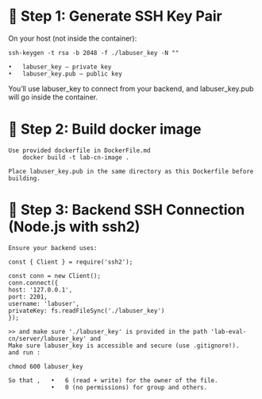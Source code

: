 # 🔐 Step 1: Generate SSH Key Pair

On your host (not inside the container):

    ssh-keygen -t rsa -b 2048 -f ./labuser_key -N ""

    •	labuser_key – private key
    •	labuser_key.pub – public key

You’ll use labuser_key to connect from your backend, and labuser_key.pub will go inside the container.

# 🐳 Step 2: Build docker image

    Use provided dockerfile in DockerFile.md
        docker build -t lab-cn-image .

    Place labuser_key.pub in the same directory as this Dockerfile before building.

# 🔧 Step 3: Backend SSH Connection (Node.js with ssh2)

    Ensure your backend uses:

    const { Client } = require('ssh2');

    const conn = new Client();
    conn.connect({
    host: '127.0.0.1',
    port: 2201,
    username: 'labuser',
    privateKey: fs.readFileSync('./labuser_key')
    });

    >> and make sure './labuser_key' is provided in the path 'lab-eval-cn/server/labuser_key' and
    Make sure labuser_key is accessible and secure (use .gitignore!).
    and run :

    chmod 600 labuser_key

    So that , 	•	6 (read + write) for the owner of the file.
                •	0 (no permissions) for group and others.
